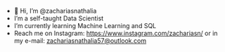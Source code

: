- 👋 Hi, I’m @zachariasnathalia
- I’m a self-taught Data Scientist
- I’m currently learning Machine Learning and SQL
- Reach me on Instagram: https://www.instagram.com/zachariasn/ or in my e-mail: zachariasnathalia57@outlook.com

<!---
zachariasnathalia/zachariasnathalia is a ✨ special ✨ repository because its `README.md` (this file) appears on your GitHub profile.
You can click the Preview link to take a look at your changes.
--->
